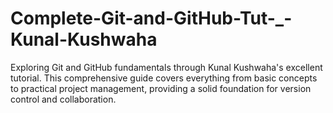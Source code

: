 # Complete-Git-and-GitHub-Tut-_-Kunal-Kushwaha
Exploring Git and GitHub fundamentals through Kunal Kushwaha's excellent tutorial. This comprehensive guide covers everything from basic concepts to practical project management, providing a solid foundation for version control and collaboration.
